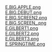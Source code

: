 [E.BIG.APPLE.png](http://212.47.238.202/minitel/minitel-loader.html?url=https://raw.githubusercontent.com/xavrr/test/master//PagesVideotex/subdir/.thumbnails/E.BIG.APPLE.png)<BR>
[E.BIG.DEBUT.png](http://212.47.238.202/minitel/minitel-loader.html?url=https://raw.githubusercontent.com/xavrr/test/master//PagesVideotex/subdir/.thumbnails/E.BIG.DEBUT.png)<BR>
[E.BIG.SCREEN2.png](http://212.47.238.202/minitel/minitel-loader.html?url=https://raw.githubusercontent.com/xavrr/test/master//PagesVideotex/subdir/.thumbnails/E.BIG.SCREEN2.png)<BR>
[E.BIG.SCREEN_.png](http://212.47.238.202/minitel/minitel-loader.html?url=https://raw.githubusercontent.com/xavrr/test/master//PagesVideotex/subdir/.thumbnails/E.BIG.SCREEN_.png)<BR>
[E.GILBERT1.png](http://212.47.238.202/minitel/minitel-loader.html?url=https://raw.githubusercontent.com/xavrr/test/master//PagesVideotex/subdir/.thumbnails/E.GILBERT1.png)<BR>
[E.GILBERT2.png](http://212.47.238.202/minitel/minitel-loader.html?url=https://raw.githubusercontent.com/xavrr/test/master//PagesVideotex/subdir/.thumbnails/E.GILBERT2.png)<BR>
[E.GILBERT3.png](http://212.47.238.202/minitel/minitel-loader.html?url=https://raw.githubusercontent.com/xavrr/test/master//PagesVideotex/subdir/.thumbnails/E.GILBERT3.png)<BR>
[E.SPRINGTIME.png](http://212.47.238.202/minitel/minitel-loader.html?url=https://raw.githubusercontent.com/xavrr/test/master//PagesVideotex/subdir/.thumbnails/E.SPRINGTIME.png)<BR>
